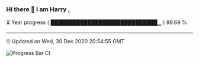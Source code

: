 ### Hi there 👋 I am Harry , 

⏳ Year progress { █████████████████████████████▁ } 99.69 %

---

⏰ Updated on Wed, 30 Dec 2020 20:54:55 GMT

![Progress Bar CI](https://github.com/duykhang68/duykhang68/workflows/Progress%20Bar%20CI/badge.svg)
